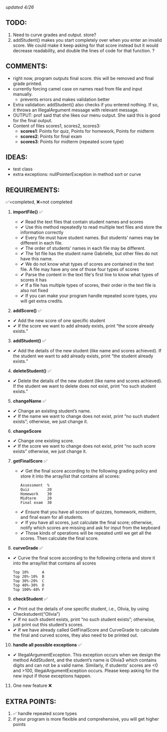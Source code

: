 *updated 4/26*

TODO:
----    
1. Need to curve grades and output. store?
2. addStudent() makes you start completely over when you enter an invalid score. We could make it keep asking for that score instead but it would decrease readability, and double the lines of code for that function. ?

COMMENTS:    
----
- right now, program outputs final score. this will be removed and final grade printed. 
- currently forcing camel case on names read from file and input manually. 
    - prevents errors and makes validation better
- Extra validation: addStudent() also checks if you entered nothing. If so, it throws an IllegalArgument message with relevant message.
- OUTPUT: prof said that she likes our menu output. She said this is good for the final output.
- Content of files scores1, scores2, scores3:
  - **scores1**: Points for quiz, Points for homework, Points for midterm
  - **scores2**: Points for final exam
  - **scores3**: Points for midterm (repeated score type)

IDEAS:    
----
- test class
- extra exceptions: nullPointerException in method sort or curve

REQUIREMENTS:
----   
✅=completed,  ❌=not completed

1. **importFile()** ✅
   -  ✔ Read the text files that contain student names and scores
   -  ✔ Use this method repeatedly to read multiple text files and store the information correctly
   - 	✔ Every file must have student names. But students’ names may be different in each file.
   - ✔ The order of students’ names in each file may be different.
   - ✔ The 1st file has the student name Gabrielle, but other files do not have this name.
   - ✔ We do not know what types of scores are contained in the text file. A file may have any one of those four types of scores
   - ✔ Parse the content in the text file's first line to know what types of scores it has
   - ✔ If a file has multiple types of scores, their order in the text file is also not fixed
   - ✔ If you can make your program handle repeated score types, you will get extra credits.

2. **addScore()** ✅
  - ✔ Add the new score of one specific student
  - ✔ If the score we want to add already exists, print  “the score already exists.”

3. **addStudent()** ✅
  - ✔ Add the details of the new student (like name and scores achieved). If the student we want to add already exists, print “the student already exists.”

4. **deleteStudent()** ✅
  - ✔ Delete the details of the new student (like name and scores achieved). If the student we want to delete does not exist, print “no such student exists.”

5. **changeName** ✅
  - ✔ Change an existing student’s name.
  - ✔ If the name we want to change does not exist, print “no such student exists”; otherwise, we just change it.

6. **changeScore**
  - ✔ Change one existing score.
  - ✔ If the score we want to change does not exist, print “no such score exists” otherwise, we just change it.

7. **getFinalScore** ✅
   - ✔ Get the final score according to the following grading policy and store it into the array/list that contains all scores:   
      ```
      Assessment  %  
      Quiz        20   
      Homework    30   
      Midterm     20   
      Final exam  30
      ```
   - ✔ Ensure that you have all scores of quizzes, homework, midterm, and final exam for all students.
   - ✔ If you have all scores, just calculate the final score; otherwise, notify which scores are missing and ask for input from the keyboard
   - ✔ Those kinds of operations will be repeated until we get all the scores. Then calculate the final score.

8. **curveGrade** ✅
  - ✔ Curve the final score according to the following criteria and store it into the array/list that contains all scores
    ```
    Top 10%      A
    Top 20%-10%  B
    Top 30%-20%  C
    Top 40%-30%  D
    Top 100%-40% F
    ```

9.  **checkStudent** ✅
  - ✔ Print out the details of one specific student, i.e., Olivia, by using Checkstudent(“Olivia”)
  -  ✔ If no such student exists, print “no such student exists”; otherwise, just print out this student’s scores.
  -  ✔ If we have already called GetFinalScore and CurveGrade to calculate the final and curved scores, they also need to be printed out.

10.  **handle all possible exceptions** ✅
  - ✔ IllegalArgumentException. This exception occurs when we design the method AddStudent, and the student’s name is Olivia3 which contains digits and can not be a valid name. Similarly, if students’ scores are <0 and >100, IllegalArgumentException occurs. Please keep asking for the new input if those exceptions happen.

11. One new feature ❌




EXTRA POINTS:   
----   
1.  ✅ handle repeated score types
2. if your program is more flexible and comprehensive, you will get higher points